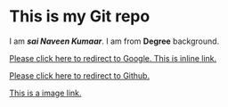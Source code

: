 # This is my Git repo
I am **_sai Naveen Kumaar_**.
I am from **Degree** background.

[Please click here to redirect to Google. This is inline link.](www.google.com)

[Please click here to redirect to Github.][reference link]

[This is a image link.](https://octodex.github.com/images/bannekat.png)





[reference link]: www.github.com 
